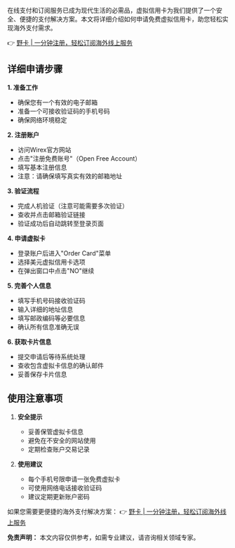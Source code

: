 在线支付和订阅服务已成为现代生活的必需品，虚拟信用卡为我们提供了一个安全、便捷的支付解决方案。本文将详细介绍如何申请免费虚拟信用卡，助您轻松实现海外支付需求。

👉 [野卡 | 一分钟注册，轻松订阅海外线上服务](https://bit.ly/bewildcard)

## 详细申请步骤

**1. 准备工作**
- 确保您有一个有效的电子邮箱
- 准备一个可接收验证码的手机号码
- 确保网络环境稳定

**2. 注册账户**
- 访问Wirex官方网站
- 点击"注册免费账号"（Open Free Account）
- 填写基本注册信息
- 注意：请确保填写真实有效的邮箱地址

**3. 验证流程**
- 完成人机验证（注意可能需要多次验证）
- 查收并点击邮箱验证链接
- 验证成功后自动跳转至登录页面

**4. 申请虚拟卡**
- 登录账户后进入"Order Card"菜单
- 选择美元虚拟信用卡选项
- 在弹出窗口中点击"NO"继续

**5. 完善个人信息**
- 填写手机号码接收验证码
- 输入详细的地址信息
- 填写邮政编码等必要信息
- 确认所有信息准确无误

**6. 获取卡片信息**
- 提交申请后等待系统处理
- 查收包含虚拟卡信息的确认邮件
- 妥善保存卡片信息

## 使用注意事项

1. **安全提示**
   - 妥善保管虚拟卡信息
   - 避免在不安全的网站使用
   - 定期检查账户交易记录

2. **使用建议**
   - 每个手机号限申请一张免费虚拟卡
   - 可使用网络电话接收验证码
   - 建议定期更新账户密码

如果您需要更便捷的海外支付解决方案：
👉 [野卡 | 一分钟注册，轻松订阅海外线上服务](https://bit.ly/bewildcard)

**免责声明：** 本文内容仅供参考，如需专业建议，请咨询相关领域专家。